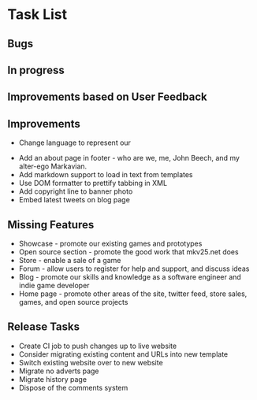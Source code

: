 Task List
=========

Bugs
----

In progress
-----------

Improvements based on User Feedback
-----------------------------------

Improvements
------------
+ Change language to represent our
- Add an about page in footer - who are we, me, John Beech, and my alter-ego Markavian.
- Add markdown support to load in text from templates
- Use DOM formatter to prettify tabbing in XML
- Add copyright line to banner photo
- Embed latest tweets on blog page

Missing Features
----------------
+ Showcase - promote our existing games and prototypes
+ Open source section - promote the good work that mkv25.net does
+ Store - enable a sale of a game
+ Forum - allow users to register for help and support, and discuss ideas
+ Blog - promote our skills and knowledge as a software engineer and indie game developer
+ Home page - promote other areas of the site, twitter feed, store sales, games, and open source projects

Release Tasks
-------------
- Create CI job to push changes up to live website
- Consider migrating existing content and URLs into new template
- Switch existing website over to new website
- Migrate no adverts page
- Migrate history page
- Dispose of the comments system


